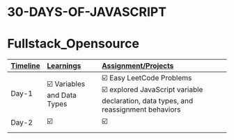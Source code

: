 # 30-DAYS-OF-JAVASCRIPT

# Fullstack_Opensource

| <u>Timeline</u> | <u>Learnings</u>                                             | <u>Assignment/Projects</u>                                   |
| --------------- | :----------------------------------------------------------- | :----------------------------------------------------------- |
| Day-1          | ☑️ Variables and Data Types<br /> | ☑️ Easy LeetCode Problems<br />☑️ explored JavaScript variable declaration, data types, and reassignment behaviors |
| Day-2          | ☑️        | ☑️  |
|             |                                                              |                                                              |
